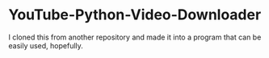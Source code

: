 # YouTube-Python-Video-Downloader
I cloned this from another repository and made it into a program that can be easily used, hopefully.
